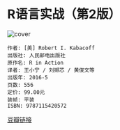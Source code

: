 # R语言实战（第2版）
![cover](https://img3.doubanio.com/lpic/s28685245.jpg)

    作者: [美] Robert I. Kabacoff 
    出版社: 人民邮电出版社
    原作名: R in Action
    译者: 王小宁 / 刘撷芯 / 黄俊文等 
    出版年: 2016-5
    页数: 556
    定价: 99.00元
    装帧: 平装
    ISBN: 9787115420572

[豆瓣链接](https://book.douban.com/subject/26785199/)
